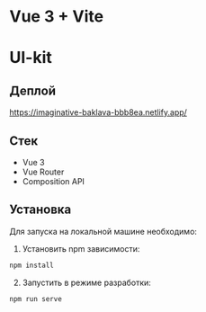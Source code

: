 # Vue 3 + Vite

# UI-kit

## Деплой
https://imaginative-baklava-bbb8ea.netlify.app/

## Стек

- Vue 3
- Vue Router
- Composition API

## Установка

Для запуска на локальной машине необходимо:</br>

1. Установить npm зависимости:</br>

```sh
npm install
```

2. Запустить в режиме разработки:</br>

```sh
npm run serve
```

